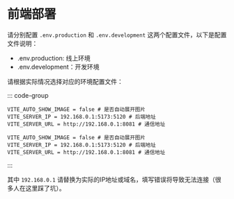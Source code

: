 # 前端部署

请分别配置 `.env.production` 和 `.env.development` 这两个配置文件，以下是配置文件说明：

- .env.production: 线上环境
- .env.development：开发环境

请根据实际情况选择对应的环境配置文件：

::: code-group
``` text [.env.production]
VITE_AUTO_SHOW_IMAGE = false # 是否自动展开图片
VITE_SERVER_IP = 192.168.0.1:5173:5120 # 后端地址
VITE_SERVER_URL = http://192.168.0.1:8081 # 通信地址
```

``` text [.env.development]
VITE_AUTO_SHOW_IMAGE = false # 是否自动展开图片
VITE_SERVER_IP = 192.168.0.1:5173:5120 # 后端地址
VITE_SERVER_URL = http://192.168.0.1:8081 # 通信地址
```
:::

其中 `192.168.0.1` 请替换为实际的IP地址或域名，填写错误将导致无法连接（很多人在这里踩了坑）。